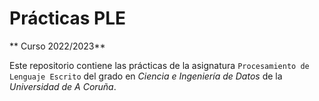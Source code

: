 # Prácticas PLE

** Curso 2022/2023**

Este repositorio contiene las prácticas de la asignatura `Procesamiento de Lenguaje Escrito` del grado en *Ciencia e Ingeniería de Datos* de la *Universidad de A Coruña*.
